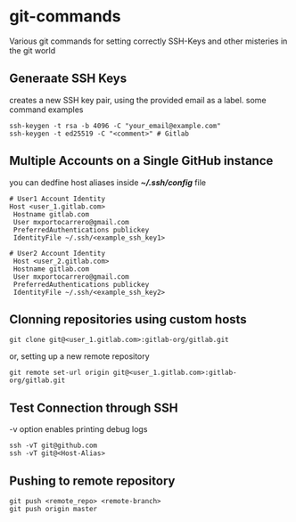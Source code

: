 # git-commands
Various git commands for setting correctly SSH-Keys and other misteries in the git world

## Generaate SSH Keys
creates a new SSH key pair, using the provided email as a label. some command examples

    ssh-keygen -t rsa -b 4096 -C "your_email@example.com"
    ssh-keygen -t ed25519 -C "<comment>" # Gitlab

## Multiple Accounts on a Single GitHub instance
you can dedfine host aliases inside ***~/.ssh/config*** file

    # User1 Account Identity
    Host <user_1.gitlab.com>
     Hostname gitlab.com
     User mxportocarrero@gmail.com
     PreferredAuthentications publickey
     IdentityFile ~/.ssh/<example_ssh_key1>

    # User2 Account Identity
     Host <user_2.gitlab.com>
     Hostname gitlab.com
     User mxportocarrero@gmail.com
     PreferredAuthentications publickey
     IdentityFile ~/.ssh/<example_ssh_key2>

## Clonning repositories using custom hosts
    git clone git@<user_1.gitlab.com>:gitlab-org/gitlab.git

or, setting up a new remote repository

    git remote set-url origin git@<user_1.gitlab.com>:gitlab-org/gitlab.git


## Test Connection through SSH
-v option enables printing debug logs

    ssh -vT git@github.com
    ssh -vT git@<Host-Alias>

## Pushing to remote repository
    git push <remote_repo> <remote-branch>
    git push origin master
